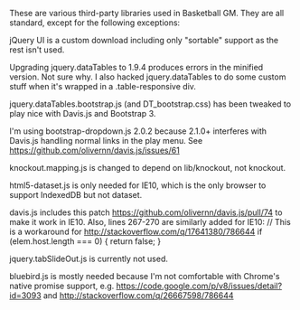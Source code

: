 These are various third-party libraries used in Basketball GM. They are all
standard, except for the following exceptions:

jQuery UI is a custom download including only "sortable" support as the rest
isn't used.

Upgrading jquery.dataTables to 1.9.4 produces errors in the minified version.
Not sure why. I also hacked jquery.dataTables to do some custom stuff when it's
wrapped in a .table-responsive div.

jquery.dataTables.bootstrap.js (and DT_bootstrap.css) has been tweaked to play
nice with Davis.js and Bootstrap 3.

I'm using bootstrap-dropdown.js 2.0.2 because 2.1.0+ interferes with Davis.js
handling normal links in the play menu. See
https://github.com/olivernn/davis.js/issues/61

knockout.mapping.js is changed to depend on lib/knockout, not knockout.

html5-dataset.js is only needed for IE10, which is the only browser to support
IndexedDB but not dataset.

davis.js includes this patch https://github.com/olivernn/davis.js/pull/74 to
make it work in IE10. Also, lines 267-270 are similarly added for IE10:
      // This is a workaround for http://stackoverflow.com/q/17641380/786644
      if (elem.host.length === 0) {
        return false;
      }

jquery.tabSlideOut.js is currently not used.

bluebird.js is mostly needed because I'm not comfortable with Chrome's native
promise support, e.g. https://code.google.com/p/v8/issues/detail?id=3093 and
http://stackoverflow.com/q/26667598/786644
